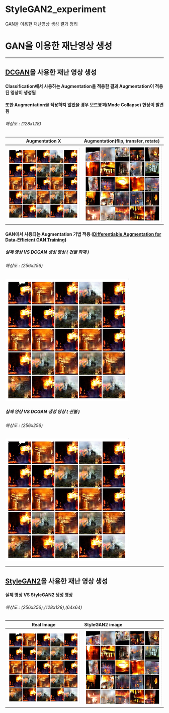 # StyleGAN2_experiment
GAN을 이용한 재난영상 생성 결과 정리


# GAN을 이용한 재난영상 생성
----------------
## [DCGAN](https://arxiv.org/pdf/1511.06434.pdf)을 사용한 재난 영상 생성
 
#### Classification에서 사용하는 Augmentation을 적용한 결과 Augmentation이 적용된 영상이 생성됨
#### 또한 Augmentation을 적용하지 않았을 경우 모드붕괴(Mode Collapse) 현상이 발견됨
###### 해상도 : (128x128)
| Augmentation X | Augmentation(flip, transfer, rotate) | 
| ------- | :------ |
| ![](https://github.com/Hwa-Jong/StyleGAN2_experiment/blob/main/imgs/DCGAN%20%EB%8D%B0%EC%9D%B4%ED%84%B0%20%EC%A6%9D%EA%B0%95%20X%EA%B2%B0%EA%B3%BC%20128x128.png) | ![](https://github.com/Hwa-Jong/StyleGAN2_experiment/blob/main/imgs/DCGAN%20%EB%8D%B0%EC%9D%B4%ED%84%B0%20%EC%A6%9D%EA%B0%95_filp_transfer_rotate%20%EA%B2%B0%EA%B3%BC%20128x128.png) |


#### GAN에서 사용되는 Augmentation 기법 적용 ([Differentiable Augmentation for Data-Efficient GAN Training](https://arxiv.org/pdf/2006.10738.pdf))
##### 실제 영상 VS DCGAN 생성 영상 ( 건물 화재 )
###### 해상도 : (256x256)
![](https://github.com/Hwa-Jong/StyleGAN2_experiment/blob/main/imgs/DCGAN%20%EB%8D%B0%EC%9D%B4%ED%84%B0%20%EC%A6%9D%EA%B0%95%20X%EA%B2%B0%EA%B3%BC%20128x128.png)

##### 실제 영상 VS DCGAN 생성 영상 ( 산불 )
###### 해상도 : (256x256)
![](https://github.com/Hwa-Jong/StyleGAN2_experiment/blob/main/imgs/DCGAN%20%EB%8D%B0%EC%9D%B4%ED%84%B0%20%EC%A6%9D%EA%B0%95%20X%EA%B2%B0%EA%B3%BC%20128x128.png)


----------------
## [StyleGAN2](https://arxiv.org/pdf/1511.06434.pdf)을 사용한 재난 영상 생성
#### 실제 영상 VS StyleGAN2 생성 영상
###### 해상도 : (256x256),(128x128),(64x64)
| Real Image | StyleGAN2 image | 
| ------- | :------ |
| ![](https://github.com/Hwa-Jong/StyleGAN2_experiment/blob/main/imgs/DCGAN%20%EB%8D%B0%EC%9D%B4%ED%84%B0%20%EC%A6%9D%EA%B0%95%20X%EA%B2%B0%EA%B3%BC%20128x128.png) | ![](https://github.com/Hwa-Jong/StyleGAN2_experiment/blob/main/imgs/DCGAN%20%EB%8D%B0%EC%9D%B4%ED%84%B0%20%EC%A6%9D%EA%B0%95_filp_transfer_rotate%20%EA%B2%B0%EA%B3%BC%20128x128.png) |